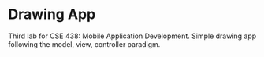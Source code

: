# Drawing App
Third lab for CSE 438: Mobile Application Development. Simple drawing app following the model, view, controller paradigm. 


